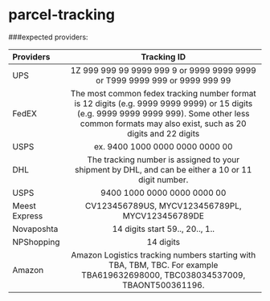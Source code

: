 # parcel-tracking


###expected providers:


|    Providers    | Tracking ID  |
|:----------------|:---------------:|
| UPS             | 1Z 999 999 99 9999 999 9 or 9999 9999 9999 or T999 9999 999 or 9999 999 99|
| FedEX           | The most common fedex tracking number format is 12 digits (e.g. 9999 9999 9999) or 15 digits (e.g. 9999 9999 9999 999). Some other less common formats may also exist, such as 20 digits and 22 digits|
| USPS            | ex. 9400 1000 0000 0000 0000 00       |
| DHL             | The tracking number is assigned to your shipment by DHL, and can be either a 10 or 11 digit number.       |
| USPS            | 9400 1000 0000 0000 0000 00       |
| Meest Express   | CV123456789US, MYCV123456789PL, MYCV123456789DE |
| Novaposhta      | 14 digits start 59.., 20.., 1..|
| NPShopping      | 14 digits|
| Amazon          | Amazon Logistics tracking numbers starting with TBA, TBM, TBC. For example TBA619632698000, TBC038034537009, TBAONT500361196.|
